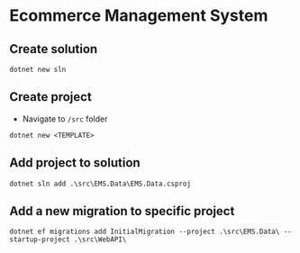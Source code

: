 # Ecommerce Management System

## Create solution

```
dotnet new sln
```

## Create project

- Navigate to `/src` folder

```
dotnet new <TEMPLATE>
```

## Add project to solution

```
dotnet sln add .\src\EMS.Data\EMS.Data.csproj
```

## Add a new migration to specific project

```
dotnet ef migrations add InitialMigration --project .\src\EMS.Data\ --startup-project .\src\WebAPI\ 
```
